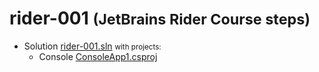 # rider-001 <small>(JetBrains Rider Course steps)</small>

- Solution [rider-001.sln](rider-001.sln) <small>with projects:</small>
  - Console [ConsoleApp1.csproj](ConsoleApp1/ConsoleApp1.csproj)